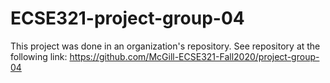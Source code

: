 # ECSE321-project-group-04

This project was done in an organization's repository. See repository at the following link:
https://github.com/McGill-ECSE321-Fall2020/project-group-04
